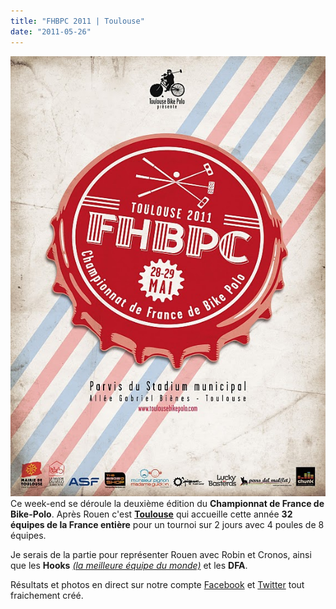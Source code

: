 ```yaml
---
title: "FHBPC 2011 | Toulouse"
date: "2011-05-26"
---
```


[![](images/AfficheA3FHBPCRougeBIG.jpg "FHBPC 2011 Toulouse")](http://www.guidoline.com/wp-content/uploads/2011/05/AfficheA3FHBPCRougeBIG.jpg) Ce week-end se déroule la deuxième édition du **Championnat de France de Bike-Polo**. Après Rouen c'est [**Toulouse**](http://www.toulousebikepolo.com) qui accueille cette année **32 équipes de la France entière** pour un tournoi sur 2 jours avec 4 poules de 8 équipes.

Je serais de la partie pour représenter Rouen avec Robin et Cronos, ainsi que les **Hooks** [_(la meilleure équipe du monde)_](http://vimeo.com/24158744) et les **DFA**.

Résultats et photos en direct sur notre compte [Facebook](http://www.facebook.com/pages/Guidoline/356763803692) et [Twitter](http://twitter.com/_guidoline) tout fraichement créé.
